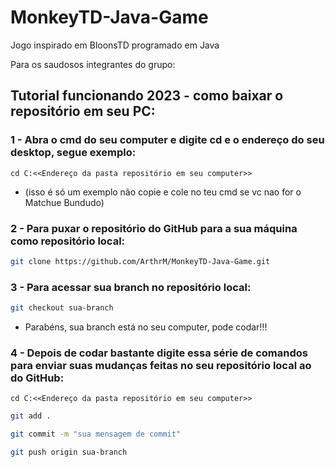 # MonkeyTD-Java-Game
Jogo inspirado em BloonsTD programado em Java

Para os saudosos integrantes do grupo:

## Tutorial funcionando 2023 - como baixar o repositório em seu PC:

### 1 - Abra o cmd do seu computer e digite cd e o endereço do seu desktop, segue exemplo:
```
cd C:<<Endereço da pasta repositório em seu computer>>
```
* (isso é só um exemplo não copie e cole no teu cmd se vc nao for o Matchue Bundudo) 

### 2 - Para puxar o repositório do GitHub para a sua máquina como repositório local:
```sh
git clone https://github.com/ArthrM/MonkeyTD-Java-Game.git
```
### 3 - Para acessar sua branch no repositório local:
```sh
git checkout sua-branch
```
* Parabéns, sua branch está no seu computer, pode codar!!!
### 4 - Depois de codar bastante digite essa série de comandos para enviar suas mudanças feitas no seu repositório local ao do GitHub:
```
cd C:<<Endereço da pasta repositório em seu computer>>
```
```sh
git add .
```
```sh
git commit -m "sua mensagem de commit"
```
```sh
git push origin sua-branch
```
